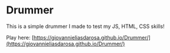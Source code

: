 # Drummer

This is a simple drummer I made to test my JS, HTML, CSS skills!

Play here:
[https://giovannieliasdarosa.github.io/Drummer/](https://giovannieliasdarosa.github.io/Drummer/)
